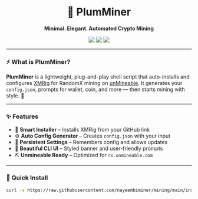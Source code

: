<h1 align="center">🌸 PlumMiner</h1>
<p align="center"><b>Minimal. Elegant. Automated Crypto Mining</b></p>
<p align="center">
  <img src="https://img.shields.io/badge/version-v1-blueviolet?style=flat-square" />
  <img src="https://img.shields.io/github/license/nayeembiminer/mining?style=flat-square" />
  <img src="https://img.shields.io/badge/built%20with-bash-91c3ff?style=flat-square" />
</p>

---

### ⚡ What is PlumMiner?

**PlumMiner** is a lightweight, plug-and-play shell script that auto-installs and configures [XMRig](https://github.com/xmrig/xmrig) for RandomX mining on [unMineable](https://unmineable.com). It generates your `config.json`, prompts for wallet, coin, and more — then starts mining with style. 🌸

---

### ✨ Features

- 🧠 **Smart Installer** – Installs XMRig from your GitHub link
- ⚙️ **Auto Config Generator** – Creates `config.json` with your input
- 📁 **Persistent Settings** – Remembers config and allows updates
- 🎨 **Beautiful CLI UI** – Styled banner and user-friendly prompts
- ⛏️ **Unmineable Ready** – Optimized for `rx.unmineable.com`

---

### 🚀 Quick Install

```bash
curl -s https://raw.githubusercontent.com/nayeembiminer/mining/main/install_xmrig.sh | bash
